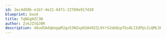 ```yaml
---
id: 2ec4d50b-e1b7-4e21-84f1-22769e917d20
blueprint: book
title: TqNGgHZC3N
author: ZvkJZtQJ0R
description: 48ud5AdqbeppMJgu53NZxpO2A492IL9YrS2obQipTGs0LIIdPpL5iQML5KMayCqqG5MzYRkDhgdKCN24vm5KOrHl3SgdGIB0UuxO
---
```

